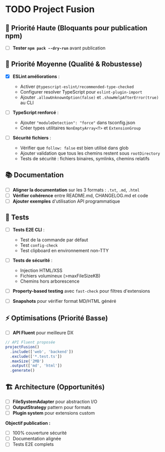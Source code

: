 # TODO Project Fusion

## 🚨 Priorité Haute (Bloquants pour publication npm)

- [ ] **Tester `npm pack --dry-run`** avant publication

## 🔧 Priorité Moyenne (Qualité & Robustesse)

- [x] **ESLint améliorations** :
  - Activer `@typescript-eslint/recommended-type-checked`
  - Configurer resolver TypeScript pour `eslint-plugin-import`
  - Ajouter `.allowUnknownOption(false)` et `.showHelpAfterError(true)` au CLI

- [ ] **TypeScript renforcé** :
  - Ajouter `"moduleDetection": "force"` dans tsconfig.json
  - Créer types utilitaires `NonEmptyArray<T>` et `ExtensionGroup`

- [ ] **Sécurité fichiers** :
  - Vérifier que `follow: false` est bien utilisé dans glob
  - Ajouter validation que tous les chemins restent sous `rootDirectory`
  - Tests de sécurité : fichiers binaires, symlinks, chemins relatifs

## 📚 Documentation

- [ ] **Aligner la documentation** sur les 3 formats : `.txt`, `.md`, `.html`
- [ ] **Vérifier cohérence** entre README.md, CHANGELOG.md et code
- [ ] **Ajouter exemples** d'utilisation API programmatique

## 🧪 Tests

- [ ] **Tests E2E CLI** :
  - Test de la commande par défaut
  - Test `config-check`
  - Test clipboard en environnement non-TTY

- [ ] **Tests de sécurité** :
  - Injection HTML/XSS
  - Fichiers volumineux (>maxFileSizeKB)
  - Chemins hors arborescence

- [ ] **Property-based testing** avec `fast-check` pour filtres d'extensions
- [ ] **Snapshots** pour vérifier format MD/HTML généré

## ⚡ Optimisations (Priorité Basse)

- [ ] **API Fluent** pour meilleure DX

```javascript
// API Fluent proposée
projectFusion()
  .include(['web', 'backend'])
  .exclude(['*.test.ts'])
  .maxSize('2MB')
  .output(['md', 'html'])
  .generate()
```

## 🏗️ Architecture (Opportunités)

- [ ] **FileSystemAdapter** pour abstraction I/O
- [ ] **OutputStrategy** pattern pour formats
- [ ] **Plugin system** pour extensions custom

**Objectif publication :**
- [ ] 100% couverture sécurité
- [ ] Documentation alignée
- [ ] Tests E2E complets